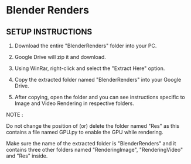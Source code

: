 # Blender Renders
## SETUP INSTRUCTIONS

1. Download the entire "BlenderRenders" folder into your PC.

2. Google Drive will zip it and download.

3. Using WinRar, right-click and select the "Extract Here" option.

3. Copy the extracted folder named "BlenderRenders" into your Google Drive.

4. After copying, open the folder and you can see instructions specific to Image and Video Rendering in respective folders.




NOTE : 

Do not change the position of (or) delete the folder named "Res" as this contains a file named GPU.py to enable the GPU while rendering.

Make sure the name of the extracted folder is "BlenderRenders" and it contains three other folders named "RenderingImage", "RenderingVideo" and "Res" inside.
